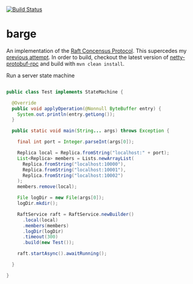 [![Build Status](https://travis-ci.org/mgodave/barge.png)](https://travis-ci.org/mgodave/barge)

barge
=====

An implementation of the [Raft Concensus Protocol][1]. This supercedes my [previous attempt][2]. In order to build, checkout the latest version of [netty-protobuf-rpc][3] and build with `mvn clean install`.

[1]: https://ramcloud.stanford.edu/wiki/download/attachments/11370504/raft.pdf
[2]: https://github.com/mgodave/raft
[3]: https://github.com/mgodave/netty-protobuf-rpc

Run a server state machine

```java

public class Test implements StateMachine {

  @Override
  public void applyOperation(@Nonnull ByteBuffer entry) {
    System.out.println(entry.getLong());
  }

  public static void main(String... args) throws Exception {

    final int port = Integer.parseInt(args[0]);

    Replica local = Replica.fromString("localhost:" + port);
    List<Replica> members = Lists.newArrayList(
      Replica.fromString("localhost:10000"),
      Replica.fromString("localhost:10001"),
      Replica.fromString("localhost:10002")
    );
    members.remove(local);

    File logDir = new File(args[0]);
    logDir.mkdir();

    RaftService raft = RaftService.newBuilder()
      .local(local)
      .members(members)
      .logDir(logDir)
      .timeout(300)
      .build(new Test());

    raft.startAsync().awaitRunning();

  }

}


```
